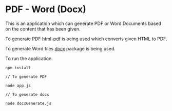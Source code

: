 # PDF - Word (Docx)

This is an application which can generate PDF or Word Documents based on the content that has been given.

To generate PDF [html-pdf](https://github.com/marcbachmann/node-html-pdf) is being used which converts given HTML to PDF.

To generate Word files [docx](https://docx.js.org/#/) package is being used.

To run the application.

`npm install`

`// To generate PDF` 

`node app.js`

`// To generate docx`

`node docxGenerate.js`